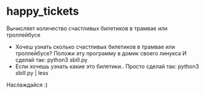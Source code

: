 # happy_tickets
Вычисляет количество счастливых билетиков в трамвае или троллейбусе

- Хочеш узнать сколько счастливых билетиков в трамвае или троллейбусе?
Положи эту программу в домик своего линукса
И сделай так:
python3 sbill.py
- Если хочешь узнать какие это билетики..
Просто сделай так:
python3 sbill.py | less

Наслаждайся :)
